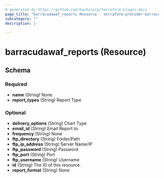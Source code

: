 ```yaml
---
# generated by https://github.com/hashicorp/terraform-plugin-docs
page_title: "barracudawaf_reports Resource - terraform-provider-barracudawaf"
subcategory: ""
description: |-
  
---
```


# barracudawaf_reports (Resource)





<!-- schema generated by tfplugindocs -->
## Schema

### Required

- **name** (String) None
- **report_types** (String) Report Type

### Optional

- **delivery_options** (String) Chart Type
- **email_id** (String) Email Report to:
- **frequency** (String) None
- **ftp_directory** (String) Folder/Path
- **ftp_ip_address** (String) Server Name/IP
- **ftp_password** (String) Password
- **ftp_port** (String) Port
- **ftp_username** (String) Username
- **id** (String) The ID of this resource.
- **report_format** (String) None


